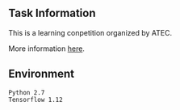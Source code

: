 ## Task Information
This is a learning conpetition organized by ATEC.

More information [here](https://dc.cloud.alipay.com/index#/topic/intro).

## Environment
```
Python 2.7
Tensorflow 1.12
```

